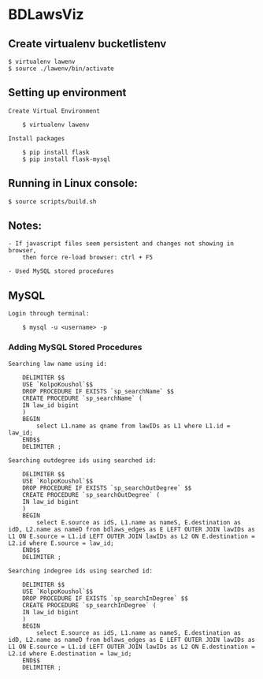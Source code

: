 # BDLawsViz

## Create virtualenv bucketlistenv

	$ virtualenv lawenv
	$ source ./lawenv/bin/activate


## Setting up environment

    Create Virtual Environment

        $ virtualenv lawenv

    Install packages

        $ pip install flask
	    $ pip install flask-mysql


## Running in Linux console:

	$ source scripts/build.sh


## Notes:

    - If javascript files seem persistent and changes not showing in browser,
        then force re-load browser: ctrl + F5

    - Used MySQL stored procedures


## MySQL

    Login through terminal:

        $ mysql -u <username> -p

### Adding MySQL Stored Procedures

    Searching law name using id:

        DELIMITER $$
        USE `KolpoKoushol`$$
        DROP PROCEDURE IF EXISTS `sp_searchName` $$
        CREATE PROCEDURE `sp_searchName` (
        IN law_id bigint
        )
        BEGIN
            select L1.name as qname from lawIDs as L1 where L1.id = law_id;
        END$$
        DELIMITER ;

    Searching outdegree ids using searched id:

        DELIMITER $$
        USE `KolpoKoushol`$$
        DROP PROCEDURE IF EXISTS `sp_searchOutDegree` $$
        CREATE PROCEDURE `sp_searchOutDegree` (
        IN law_id bigint
        )
        BEGIN
            select E.source as idS, L1.name as nameS, E.destination as idD, L2.name as nameD from bdlaws_edges as E LEFT OUTER JOIN lawIDs as L1 ON E.source = L1.id LEFT OUTER JOIN lawIDs as L2 ON E.destination = L2.id where E.source = law_id;
        END$$
        DELIMITER ;

    Searching indegree ids using searched id:

        DELIMITER $$
        USE `KolpoKoushol`$$
        DROP PROCEDURE IF EXISTS `sp_searchInDegree` $$
        CREATE PROCEDURE `sp_searchInDegree` (
        IN law_id bigint
        )
        BEGIN
            select E.source as idS, L1.name as nameS, E.destination as idD, L2.name as nameD from bdlaws_edges as E LEFT OUTER JOIN lawIDs as L1 ON E.source = L1.id LEFT OUTER JOIN lawIDs as L2 ON E.destination = L2.id where E.destination = law_id;
        END$$
        DELIMITER ;
